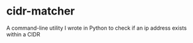 # cidr-matcher
A command-line utility I wrote in Python to check if an ip address exists within a CIDR
